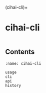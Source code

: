 (cihai-cli)=

# cihai-cli

```{include} ../../src/cihai-cli/README.md

```

## Contents

```{toctree}
:name: cihai-cli

usage
cli
api
history

```

